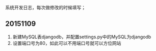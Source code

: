 系统开发日志，每次做修改的时候填写；

## 20151109

1. 新建MySQL表djangodb，并配置settings.py中的MySQL为djangodb
2. 设置端口号为80，如此可以不用端口号就可以方位网站
